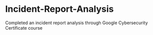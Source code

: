 # Incident-Report-Analysis
Completed an incident report analysis through Google Cybersecurity Certificate course
